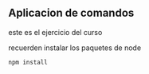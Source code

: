 ## Aplicacion de comandos

este es el ejercicio del curso

recuerden instalar los paquetes de node

```
npm install
```